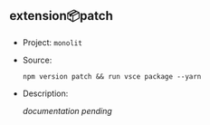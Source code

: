 ## extension:package:patch

-   Project: `monolit`
-   Source:

    ```shell
    npm version patch && run vsce package --yarn
    ```

-   Description:

    _documentation pending_
